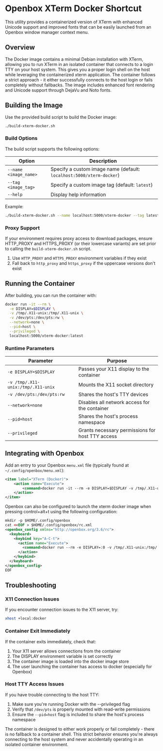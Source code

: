 # Openbox XTerm Docker Shortcut

This utility provides a containerized version of XTerm with enhanced Unicode support and improved fonts that can be easily launched from an Openbox window manager context menu.

## Overview

The Docker image contains a minimal Debian installation with XTerm, allowing you to run XTerm in an isolated container that connects to a login TTY on your host system. This gives you a proper login shell on the host while leveraging the containerized xterm application. The container follows a strict approach - it either successfully connects to the host login or fails completely without fallbacks. The image includes enhanced font rendering and Unicode support through DejaVu and Noto fonts.

## Building the Image

Use the provided build script to build the Docker image:

```bash
./build-xterm-docker.sh
```

### Build Options

The build script supports the following options:

| Option | Description |
|--------|-------------|
| `--name <image_name>` | Specify a custom image name (default: `localhost:5000/xterm-docker`) |
| `--tag <image_tag>` | Specify a custom image tag (default: `latest`) |
| `--help` | Display help information |


Example:
```bash
./build-xterm-docker.sh --name localhost:5000/xterm-docker --tag latest
```

### Proxy Support

If your environment requires proxy access to download packages, ensure HTTP_PROXY and HTTPS_PROXY (or their lowercase variants) are set prior to calling the `build-xterm-docker.sh` script.

1. Use `HTTP_PROXY` and `HTTPS_PROXY` environment variables if they exist
2. Fall back to `http_proxy` and `https_proxy` if the uppercase versions don't exist

## Running the Container

After building, you can run the container with:

```bash
docker run -it --rm \
  -e DISPLAY=$DISPLAY \
  -v /tmp/.X11-unix:/tmp/.X11-unix \
  -v /dev/pts:/dev/pts:rw \
  --network=none \
  --pid=host \
  --privileged \
  localhost:5000/xterm-docker:latest
```

### Runtime Parameters

| Parameter | Purpose |
|-----------|---------|
| `-e DISPLAY=$DISPLAY` | Passes your X11 display to the container |
| `-v /tmp/.X11-unix:/tmp/.X11-unix` | Mounts the X11 socket directory |
| `-v /dev/pts:/dev/pts:rw` | Shares the host's TTY devices |
| `--network=none` | Disables all network access for the container |
| `--pid=host` | Shares the host's process namespace |
| `--privileged` | Grants necessary permissions for host TTY access |

## Integrating with Openbox

Add an entry to your Openbox `menu.xml` file (typically found at `~/.config/openbox/menu.xml`):

```xml
<item label="XTerm (Docker)">
    <action name="Execute">
        <command>docker run -it --rm -e DISPLAY=$DISPLAY -v /tmp/.X11-unix:/tmp/.X11-unix -v /dev/pts:/dev/pts:rw --network=none --pid=host --privileged localhost:5000/xterm-docker:latest</command>
    </action>
</item>
```

Openbox can also be configured to launch the xterm docker image when pressing control+alt+t using the following configuration:

```xml
mkdir -p $HOME/.config/openbox
cat <<EOF > $HOME/.config/openbox/rc.xml
<openbox_config xmlns="http://openbox.org/3.6/rc">
  <keyboard>
    <keybind key="A-C-t">
      <action name="Execute">
        <command>docker run --rm -e DISPLAY=:0 -v /tmp/.X11-unix:/tmp/.X11-unix -v /dev/pts:/dev/pts:rw --network=none --pid=host --privileged localhost:5000/xterm-docker:latest</command>
      </action>
    </keybind>
  </keyboard>
</openbox_config>
EOF
```

## Troubleshooting

### X11 Connection Issues

If you encounter connection issues to the X11 server, try:

```bash
xhost +local:docker
```

### Container Exit Immediately

If the container exits immediately, check that:
1. Your X11 server allows connections from the container
2. The DISPLAY environment variable is set correctly
3. The container image is loaded into the docker image store
3. The user launching the container has access to docker (especially for Openbox)

### Host TTY Access Issues

If you have trouble connecting to the host TTY:
1. Make sure you're running Docker with the --privileged flag
2. Verify that `/dev/pts` is properly mounted with read-write permissions
3. Ensure the `--pid=host` flag is included to share the host's process namespace

The container is designed to either work properly or fail completely - there is no fallback to a container shell. This strict behavior ensures you're always connecting to the host system and never accidentally operating in an isolated container environment.

